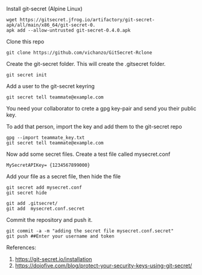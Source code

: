
Install git-secret (Alpine Linux)
```
wget https://gitsecret.jfrog.io/artifactory/git-secret-apk/all/main/x86_64/git-secret-0.
apk add --allow-untrusted git-secret-0.4.0.apk
```

Clone this repo
```
git clone https://github.com/vichanzo/GitSecret-Rclone
```

Create the git-secret folder.  This will create the .gitsecret folder.
```
git secret init
```

Add a user to the git-secret keyring
```
git secret tell teammate@example.com
```
You need your collaborator to crete a gpg key-pair and send you their public key.

To add that person, import the key and add them to the git-secret repo
```
gpg --import teammate_key.txt
git secret tell teammate@example.com
```

Now add some secret files.
Create a test file called mysecret.conf
```
MySecretAPIKey= {1234567899000}
```
Add your file as a secret file, then hide the file
```
git secret add mysecret.conf
git secret hide
```

```
git add .gitsecret/
git add  mysecret.conf.secret
```

Commit the repository and push it. 
```
git commit -a -m "adding the secret file mysecret.conf.secret"
git push ##Enter your username and token
```

References:
1) https://git-secret.io/installation
2) https://dojofive.com/blog/protect-your-security-keys-using-git-secret/
